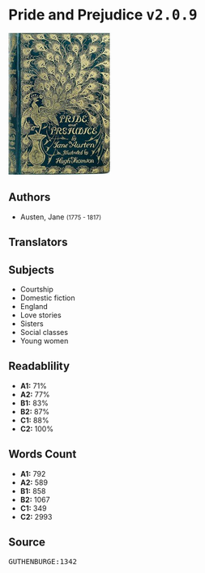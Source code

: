 # Pride and Prejudice <kbd>v2.0.9</kbd>

![](./cover.medium.jpg "")

## Authors


 - Austen, Jane <small>(1775 - 1817)</small>

## Translators



## Subjects


 - Courtship
 - Domestic fiction
 - England
 - Love stories
 - Sisters
 - Social classes
 - Young women

## Readablility


 - **A1:** 71%
 - **A2:** 77%
 - **B1:** 83%
 - **B2:** 87%
 - **C1:** 88%
 - **C2:** 100%

## Words Count


 - **A1:** 792
 - **A2:** 589
 - **B1:** 858
 - **B2:** 1067
 - **C1:** 349
 - **C2:** 2993

## Source


<kbd>GUTHENBURGE:1342</kbd>
